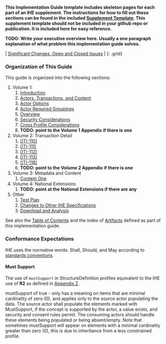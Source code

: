 
**This Implementation Guide template includes skeleton pages for each part of an IHE supplement. The instructions for how to fill out these sections can be found in the included [Supplement Template](https://github.com/IHE/supplement-template/blob/master/suppl_template.md). This supplement template should not be included in your github repo or publication. It is included here for easy reference.**

**TODO: Write your executive overview here. Usually a one paragraph explanation of what problem this implementation guide solves.**

<div markdown="1" class="stu-note">

| [Significant Changes, Open and Closed Issues](issues.html) |
{: .grid}

</div>

### Organization of This Guide
This guide is organized into the following sections:

1. Volume 1:
   1. [Introduction](volume-1.html#introduction)
   1. [Actors, Transactions, and Content](volume-1.html#actors-and-transactions)
   1. [Actor Options](volume-1.html#actor-options)
   1. [Actor Required Groupings](volume-1.html#required-groupings)
   1. [Overview](volume-1.html#overview)
   1. [Security Considerations](volume-1.html#security-considerations)
   1. [Cross Profile Considerations](volume-1.html#other-grouping)
   1. **TODO: point to the Volume 1 Appendix if there is one**
2. Volume 2: Transaction Detail
   1. [[ITI-110]](ITI-110.html)
   2. [[ITI-111]](ITI-111.html)
   3. [[ITI-112]](ITI-112.html)
   4. [[ITI-113]](ITI-113.html)
   5. [[ITI-118]](ITI-118.html)
   1. **TODO: point to the Volume 2 Appendix if there is one**
3. Volume 3: Metadata and Content
   1. [Content One](domain-ZZ.html)
4. Volume 4: National Extensions
   1. **TODO: point at the National Extensions if there are any**
6. Other
   1. [Test Plan](testplan.html)
   1. [Changes to Other IHE Specifications](other.html)
   1. [Download and Analysis](download.html) 

See also the [Table of Contents](toc.html) and the index of [Artifacts](artifacts.html) defined as part of this implementation guide.

### Conformance Expectations

IHE uses the normative words: Shall, Should, and May according to [standards conventions](https://profiles.ihe.net/GeneralIntro/ch-E.html).

#### Must Support

The use of ```mustSupport``` in StructureDefinition profiles equivalent to the IHE use of **R2** as defined in [Appendix Z](https://profiles.ihe.net/ITI/TF/Volume2/ch-Z.html#z.10-profiling-conventions-for-constraints-on-fhir).

mustSupport of true - only has a meaning on items that are minimal cardinality of zero (0), and applies only to the source actor populating the data. The source actor shall populate the elements marked with MustSupport, if the concept is supported by the actor, a value exists, and security and consent rules permit. 
The consuming actors should handle these elements being populated or being absent/empty. 
Note that sometimes mustSupport will appear on elements with a minimal cardinality greater than zero (0), this is due to inheritance from a less constrained profile.
